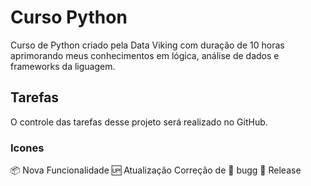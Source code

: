# Curso Python
Curso de Python criado pela Data Viking com duração de 10 horas aprimorando meus conhecimentos em lógica, análise de dados e frameworks da liguagem.

## Tarefas
O controle das tarefas desse projeto será realizado no GitHub.

### Icones
:package: Nova Funcionalidade :up: Atualização Correção de :bug: bugg :checkered_flag: Release